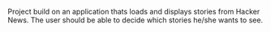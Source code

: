 Project build on an application thats loads and displays stories from Hacker News. 
The user should be able to decide which stories he/she wants to see.
